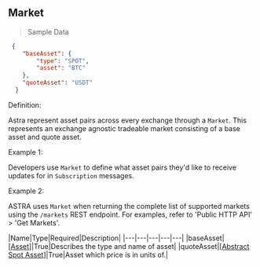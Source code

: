 ## Market

> Sample Data

```json
 {
    "baseAsset": {
        "type": "SPOT",
        "asset": "BTC"
    },
    "quoteAsset": "USDT"
  }
```

Definition: 

Astra represent asset pairs across every exchange through a `Market`. This represents an exchange agnostic tradeable market consisting of a base asset and quote asset.

Example 1: 

Developers use `Market` to define what asset pairs they'd like to receive updates for in `Subscription` messages.

Example 2:

ASTRA uses `Market` when returning the complete list of supported markets using the `/markets` REST endpoint. For examples, refer to 'Public HTTP API' > 'Get Markets'.

|Name|Type|Required|Description|
|---|---|---|---|---|
|baseAsset|[[Asset](#asset)]|True|Describes the type and name of asset|
|quoteAsset|[[Abstract Spot Asset](#abstract-spot-asset)]|True|Asset which price is in units of.|